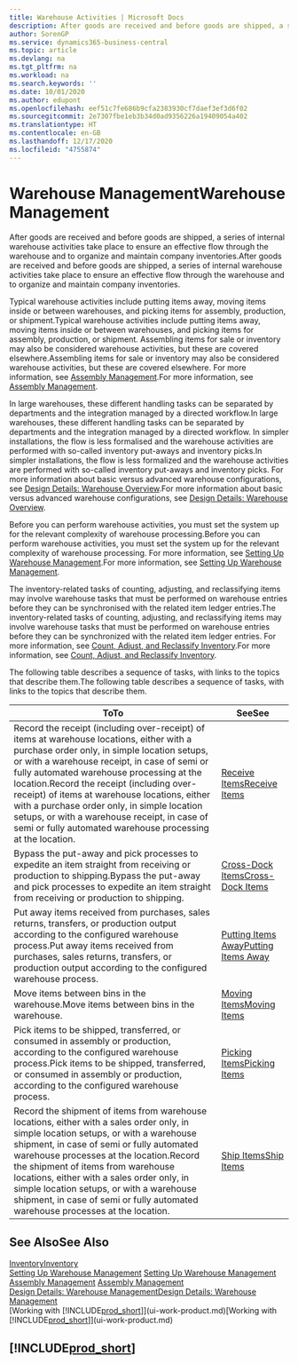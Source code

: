 ```yaml
---
title: Warehouse Activities | Microsoft Docs
description: After goods are received and before goods are shipped, a series of internal warehouse activities take place to ensure an effective flow through the warehouse and to organize and maintain company inventories.
author: SorenGP
ms.service: dynamics365-business-central
ms.topic: article
ms.devlang: na
ms.tgt_pltfrm: na
ms.workload: na
ms.search.keywords: ''
ms.date: 10/01/2020
ms.author: edupont
ms.openlocfilehash: eef51c7fe686b9cfa2383930cf7daef3ef3d6f02
ms.sourcegitcommit: 2e7307fbe1eb3b34d0ad9356226a19409054a402
ms.translationtype: HT
ms.contentlocale: en-GB
ms.lasthandoff: 12/17/2020
ms.locfileid: "4755874"
---
```

# <a name="warehouse-management"></a><span data-ttu-id="d4179-103">Warehouse Management</span><span class="sxs-lookup"><span data-stu-id="d4179-103">Warehouse Management</span></span>
<span data-ttu-id="d4179-104">After goods are received and before goods are shipped, a series of internal warehouse activities take place to ensure an effective flow through the warehouse and to organize and maintain company inventories.</span><span class="sxs-lookup"><span data-stu-id="d4179-104">After goods are received and before goods are shipped, a series of internal warehouse activities take place to ensure an effective flow through the warehouse and to organize and maintain company inventories.</span></span>

<span data-ttu-id="d4179-105">Typical warehouse activities include putting items away, moving items inside or between warehouses, and picking items for assembly, production, or shipment.</span><span class="sxs-lookup"><span data-stu-id="d4179-105">Typical warehouse activities include putting items away, moving items inside or between warehouses, and picking items for assembly, production, or shipment.</span></span> <span data-ttu-id="d4179-106">Assembling items for sale or inventory may also be considered warehouse activities, but these are covered elsewhere.</span><span class="sxs-lookup"><span data-stu-id="d4179-106">Assembling items for sale or inventory may also be considered warehouse activities, but these are covered elsewhere.</span></span> <span data-ttu-id="d4179-107">For more information, see [Assembly Management](assembly-assemble-items.md).</span><span class="sxs-lookup"><span data-stu-id="d4179-107">For more information, see [Assembly Management](assembly-assemble-items.md).</span></span>  

<span data-ttu-id="d4179-108">In large warehouses, these different handling tasks can be separated by departments and the integration managed by a directed workflow.</span><span class="sxs-lookup"><span data-stu-id="d4179-108">In large warehouses, these different handling tasks can be separated by departments and the integration managed by a directed workflow.</span></span> <span data-ttu-id="d4179-109">In simpler installations, the flow is less formalised and the warehouse activities are performed with so-called inventory put-aways and inventory picks.</span><span class="sxs-lookup"><span data-stu-id="d4179-109">In simpler installations, the flow is less formalized and the warehouse activities are performed with so-called inventory put-aways and inventory picks.</span></span> <span data-ttu-id="d4179-110">For more information about basic versus advanced warehouse configurations, see [Design Details: Warehouse Overview](design-details-warehouse-overview.md).</span><span class="sxs-lookup"><span data-stu-id="d4179-110">For more information about basic versus advanced warehouse configurations, see [Design Details: Warehouse Overview](design-details-warehouse-overview.md).</span></span>

<span data-ttu-id="d4179-111">Before you can perform warehouse activities, you must set the system up for the relevant complexity of warehouse processing.</span><span class="sxs-lookup"><span data-stu-id="d4179-111">Before you can perform warehouse activities, you must set the system up for the relevant complexity of warehouse processing.</span></span> <span data-ttu-id="d4179-112">For more information, see [Setting Up Warehouse Management](warehouse-setup-warehouse.md).</span><span class="sxs-lookup"><span data-stu-id="d4179-112">For more information, see [Setting Up Warehouse Management](warehouse-setup-warehouse.md).</span></span>

<span data-ttu-id="d4179-113">The inventory-related tasks of counting, adjusting, and reclassifying items may involve warehouse tasks that must be performed on warehouse entries before they can be synchronised with the related item ledger entries.</span><span class="sxs-lookup"><span data-stu-id="d4179-113">The inventory-related tasks of counting, adjusting, and reclassifying items may involve warehouse tasks that must be performed on warehouse entries before they can be synchronized with the related item ledger entries.</span></span> <span data-ttu-id="d4179-114">For more information, see [Count, Adjust, and Reclassify Inventory](inventory-how-count-adjust-reclassify.md).</span><span class="sxs-lookup"><span data-stu-id="d4179-114">For more information, see [Count, Adjust, and Reclassify Inventory](inventory-how-count-adjust-reclassify.md).</span></span>

 <span data-ttu-id="d4179-115">The following table describes a sequence of tasks, with links to the topics that describe them.</span><span class="sxs-lookup"><span data-stu-id="d4179-115">The following table describes a sequence of tasks, with links to the topics that describe them.</span></span>   

|<span data-ttu-id="d4179-116">**To**</span><span class="sxs-lookup"><span data-stu-id="d4179-116">**To**</span></span>|<span data-ttu-id="d4179-117">**See**</span><span class="sxs-lookup"><span data-stu-id="d4179-117">**See**</span></span>|  
|------------|-------------|  
|<span data-ttu-id="d4179-118">Record the receipt (including over-receipt) of items at warehouse locations, either with a purchase order only, in simple location setups, or with a warehouse receipt, in case of semi or fully automated warehouse processing at the location.</span><span class="sxs-lookup"><span data-stu-id="d4179-118">Record the receipt (including over-receipt) of items at warehouse locations, either with a purchase order only, in simple location setups, or with a warehouse receipt, in case of semi or fully automated warehouse processing at the location.</span></span>|[<span data-ttu-id="d4179-119">Receive Items</span><span class="sxs-lookup"><span data-stu-id="d4179-119">Receive Items</span></span>](warehouse-how-receive-items.md)|
|<span data-ttu-id="d4179-120">Bypass the put-away and pick processes to expedite an item straight from receiving or production to shipping.</span><span class="sxs-lookup"><span data-stu-id="d4179-120">Bypass the put-away and pick processes to expedite an item straight from receiving or production to shipping.</span></span>|[<span data-ttu-id="d4179-121">Cross-Dock Items</span><span class="sxs-lookup"><span data-stu-id="d4179-121">Cross-Dock Items</span></span>](warehouse-how-to-cross-dock-items.md)|    
|<span data-ttu-id="d4179-122">Put away items received from purchases, sales returns, transfers, or production output according to the configured warehouse process.</span><span class="sxs-lookup"><span data-stu-id="d4179-122">Put away items received from purchases, sales returns, transfers, or production output according to the configured warehouse process.</span></span>|[<span data-ttu-id="d4179-123">Putting Items Away</span><span class="sxs-lookup"><span data-stu-id="d4179-123">Putting Items Away</span></span>](warehouse-put-away-items.md)|
|<span data-ttu-id="d4179-124">Move items between bins in the warehouse.</span><span class="sxs-lookup"><span data-stu-id="d4179-124">Move items between bins in the warehouse.</span></span>|[<span data-ttu-id="d4179-125">Moving Items</span><span class="sxs-lookup"><span data-stu-id="d4179-125">Moving Items</span></span>](warehouse-move-items.md)|
|<span data-ttu-id="d4179-126">Pick items to be shipped, transferred, or consumed in assembly or production, according to the configured warehouse process.</span><span class="sxs-lookup"><span data-stu-id="d4179-126">Pick items to be shipped, transferred, or consumed in assembly or production, according to the configured warehouse process.</span></span>|[<span data-ttu-id="d4179-127">Picking Items</span><span class="sxs-lookup"><span data-stu-id="d4179-127">Picking Items</span></span>](warehouse-pick-items.md)|
|<span data-ttu-id="d4179-128">Record the shipment of items from warehouse locations, either with a sales order only, in simple location setups, or with a warehouse shipment, in case of semi or fully automated warehouse processes at the location.</span><span class="sxs-lookup"><span data-stu-id="d4179-128">Record the shipment of items from warehouse locations, either with a sales order only, in simple location setups, or with a warehouse shipment, in case of semi or fully automated warehouse processes at the location.</span></span>|[<span data-ttu-id="d4179-129">Ship Items</span><span class="sxs-lookup"><span data-stu-id="d4179-129">Ship Items</span></span>](warehouse-how-ship-items.md)|  

## <a name="see-also"></a><span data-ttu-id="d4179-130">See Also</span><span class="sxs-lookup"><span data-stu-id="d4179-130">See Also</span></span>  
[<span data-ttu-id="d4179-131">Inventory</span><span class="sxs-lookup"><span data-stu-id="d4179-131">Inventory</span></span>](inventory-manage-inventory.md)  
<span data-ttu-id="d4179-132">[Setting Up Warehouse Management](warehouse-setup-warehouse.md)   </span><span class="sxs-lookup"><span data-stu-id="d4179-132">[Setting Up Warehouse Management](warehouse-setup-warehouse.md)   </span></span>  
<span data-ttu-id="d4179-133">[Assembly Management](assembly-assemble-items.md)  </span><span class="sxs-lookup"><span data-stu-id="d4179-133">[Assembly Management](assembly-assemble-items.md)  </span></span>  
[<span data-ttu-id="d4179-134">Design Details: Warehouse Management</span><span class="sxs-lookup"><span data-stu-id="d4179-134">Design Details: Warehouse Management</span></span>](design-details-warehouse-management.md)  
<span data-ttu-id="d4179-135">[Working with [!INCLUDE[prod_short](includes/prod_short.md)]](ui-work-product.md)</span><span class="sxs-lookup"><span data-stu-id="d4179-135">[Working with [!INCLUDE[prod_short](includes/prod_short.md)]](ui-work-product.md)</span></span>  

## [!INCLUDE[prod_short](includes/free_trial_md.md)]  
